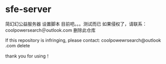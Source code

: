 # sfe-server

简幻幻公益服务器
设置脚本
目前吧。。。测试而已 
如果侵权了，请联系：coolpowersearch＠outlook.com 删除此仓库
 
 If this repository is infringing, please contact: coolpowewrsearch@outlook .com delete
 
 thank you for using！
